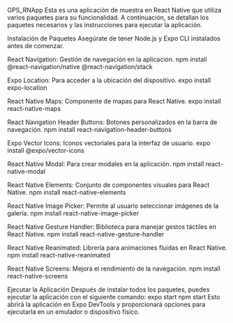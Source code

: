 GPS_RNApp
Esta es una aplicación de muestra en React Native que utiliza varios paquetes para su funcionalidad. A continuación, se detallan los paquetes necesarios y las instrucciones para ejecutar la aplicación.

Instalación de Paquetes
Asegúrate de tener Node.js y Expo CLI instalados antes de comenzar.

React Navigation: Gestión de navegación en la aplicación.
npm install @react-navigation/native @react-navigation/stack

Expo Location: Para acceder a la ubicación del dispositivo.
expo install expo-location

React Native Maps: Componente de mapas para React Native.
expo install react-native-maps

React Navigation Header Buttons: Botones personalizados en la barra de navegación.
npm install react-navigation-header-buttons

Expo Vector Icons: Iconos vectoriales para la interfaz de usuario.
expo install @expo/vector-icons

React Native Modal: Para crear modales en la aplicación.
npm install react-native-modal

React Native Elements: Conjunto de componentes visuales para React Native.
npm install react-native-elements

React Native Image Picker: Permite al usuario seleccionar imágenes de la galería.
npm install react-native-image-picker

React Native Gesture Handler: Biblioteca para manejar gestos táctiles en React Native.
npm install react-native-gesture-handler

React Native Reanimated: Librería para animaciones fluidas en React Native.
npm install react-native-reanimated

React Native Screens: Mejora el rendimiento de la navegación.
npm install react-native-screens

Ejecutar la Aplicación
Después de instalar todos los paquetes, puedes ejecutar la aplicación con el siguiente comando:
expo start
npm start
Esto abrirá la aplicación en Expo DevTools y proporcionará opciones para ejecutarla en un emulador o dispositivo físico.

